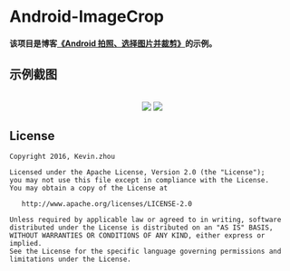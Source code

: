 # Android-ImageCrop

#### 该项目是博客[《Android 拍照、选择图片并裁剪》](http://blog.csdn.net/xuehuayous/article/details/51324656)的示例。

## 示例截图
<br/>
<div align="center"><img src="https://raw.githubusercontent.com/xuehuayous/Android-ImageCrop/master/screenshot/take_photo.gif" /> <img src="https://raw.githubusercontent.com/xuehuayous/Android-ImageCrop/master/screenshot/pick_picture.gif" /></div>

## License

    Copyright 2016, Kevin.zhou

    Licensed under the Apache License, Version 2.0 (the "License");
    you may not use this file except in compliance with the License.
    You may obtain a copy of the License at

       http://www.apache.org/licenses/LICENSE-2.0

    Unless required by applicable law or agreed to in writing, software
    distributed under the License is distributed on an "AS IS" BASIS,
    WITHOUT WARRANTIES OR CONDITIONS OF ANY KIND, either express or implied.
    See the License for the specific language governing permissions and
    limitations under the License.
